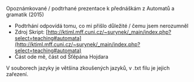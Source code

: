 Opoznámkované / podtrhané prezentace k přednáškám z Automatů a gramatik (2015)
- Podtrhání odpovídá tomu, co mi přišlo důležité / čemu jsem nerozumněl
- Zdroj Skript: [http://ktiml.mff.cuni.cz/~surynek/_main/index.php?select=teaching#automata](http://ktiml.mff.cuni.cz/~surynek/_main/index.php?select=teaching#automata)
- Část ode mě, část od Šťěpána Hojdara

V souborech jazyky je většina zkoušených jazyků, v .txt filu je jejich zařezení.